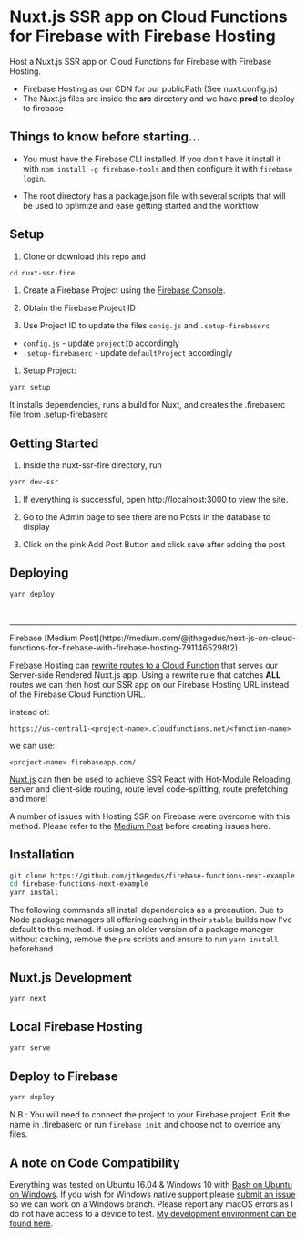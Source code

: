 # Nuxt.js SSR app on Cloud Functions for Firebase with Firebase Hosting
Host a Nuxt.js SSR app on Cloud Functions for Firebase with Firebase Hosting.

- Firebase Hosting as our CDN for our publicPath (See nuxt.config.js)
- The Nuxt.js files are inside the **src** directory and we have **prod** to deploy to firebase

## Things to know before starting...
- You must have the Firebase CLI installed. If you don't have it install it with `npm install -g firebase-tools` and then configure it with `firebase login`.

- The root directory has a package.json file with several scripts that will be used to optimize and ease getting started and the workflow

## Setup
1. Clone or download this repo and
```bash
cd nuxt-ssr-fire
```

1. Create a Firebase Project using the [Firebase Console](https://console.firebase.google.com).

1. Obtain the Firebase Project ID  

1. Use Project ID to update the files `conig.js` and `.setup-firebaserc`
- `config.js` - update `projectID` accordingly
- `.setup-firebaserc` - update `defaultProject` accordingly

1. Setup Project:
```bash
yarn setup
```
It installs dependencies, runs a build for Nuxt, and creates the .firebaserc file from .setup-firebaserc


## Getting Started
1. Inside the nuxt-ssr-fire directory, run
```bash
yarn dev-ssr
```
1. If everything is successful, open http://localhost:3000 to view the site.

1. Go to the Admin page to see there are no Posts in the database to display

1. Click on the pink Add Post Button and click save after adding the post

## Deploying
```bash
yarn deploy
```
<br>
<hr>
Firebase [Medium Post](https://medium.com/@jthegedus/next-js-on-cloud-functions-for-firebase-with-firebase-hosting-7911465298f2)


Firebase Hosting can [rewrite routes to a Cloud Function](https://firebase.google.com/docs/hosting/url-redirects-rewrites#section-rewrites) that serves our Server-side Rendered Nuxt.js app. Using a rewrite rule that catches **ALL** routes we can then host our SSR app on our Firebase Hosting URL instead of the Firebase Cloud Function URL.

instead of:

`https://us-central1-<project-name>.cloudfunctions.net/<function-name>`

we can use:

`<project-name>.firebaseapp.com/`

[Nuxt.js](https://github.com/zeit/next.js/) can then be used to achieve SSR React with Hot-Module Reloading, server and client-side routing, route level code-splitting, route prefetching and more!

A number of issues with Hosting SSR on Firebase were overcome with this method. Please refer to the [Medium Post](https://medium.com/@jthegedus/next-js-on-cloud-functions-for-firebase-with-firebase-hosting-7911465298f2) before creating issues here.

## Installation
```bash
git clone https://github.com/jthegedus/firebase-functions-next-example
cd firebase-functions-next-example
yarn install
```

The following commands all install dependencies as a precaution. Due to Node package managers all offering caching in their `stable` builds now I've default to this method. If using an older version of a package manager without caching, remove the `pre` scripts and ensure to run `yarn install` beforehand

## Nuxt.js Development
```bash
yarn next
```

## Local Firebase Hosting
```bash
yarn serve
```

## Deploy to Firebase
```bash
yarn deploy
```
N.B.: You will need to connect the project to your Firebase project. Edit the name in .firebaserc or run `firebase init` and choose not to override any files.

## A note on Code Compatibility
Everything was tested on Ubuntu 16.04 & Windows 10 with [Bash on Ubuntu on Windows](https://msdn.microsoft.com/en-au/commandline/wsl/about). If you wish for Windows native support please [submit an issue](https://github.com/jthegedus/firebase-functions-next-example/issues/new) so we can work on a Windows branch. Please report any macOS errors as I do not have access to a device to test. [My development environment can be found here](https://github.com/jthegedus/dotfiles).
